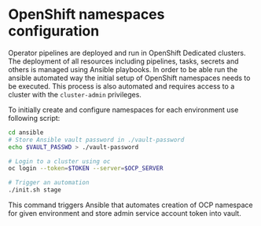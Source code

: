 # OpenShift namespaces configuration
Operator pipelines are deployed and run in OpenShift Dedicated clusters.
The deployment of all resources including pipelines, tasks, secrets and others
is managed using Ansible playbooks. In order to be able run the ansible
automated way the initial setup of OpenShift namespaces needs to be executed.
This process is also automated and requires access to a cluster with the `cluster-admin`
privileges.

To initially create and configure namespaces for each environment use following script:

```bash
cd ansible
# Store Ansible vault password in ./vault-password
echo $VAULT_PASSWD > ./vault-password

# Login to a cluster using oc
oc login --token=$TOKEN --server=$OCP_SERVER

# Trigger an automation
./init.sh stage
```

This command triggers Ansible that automates creation of OCP namespace for
given environment and store admin service account token into vault.
